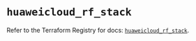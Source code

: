 # `huaweicloud_rf_stack`

Refer to the Terraform Registry for docs: [`huaweicloud_rf_stack`](https://registry.terraform.io/providers/huaweicloud/huaweicloud/1.71.1/docs/resources/rf_stack).
